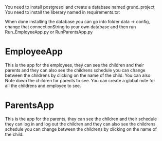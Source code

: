 You need to install postgresql and create a database named grund_project
You need to install the liberary named in requirements.txt

When done installing the database you can go into folder data -> config, change that connectionString to your own database and then run Run_EmployeeApp.py or RunParentsApp.py


# EmployeeApp
This is the app for the employees, they can see the children and their parents and they can also see the childrens schedule you can change between the childrens by clicking on the name of the child. You can also Note down the children for parents to see. You can create a global note for all the childrens and employee to see.

# ParentsApp
This is the app for the parents, they can see the children and their schedule they can log in and log out the children and they can also see the childrens schedule you can change between the childrens by clicking on the name of the child.

